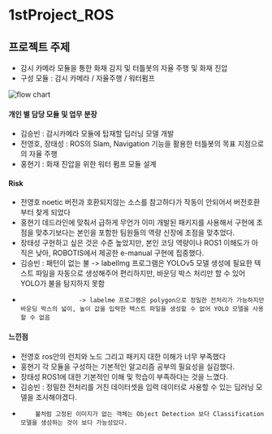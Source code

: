 # 1stProject_ROS
## 프로젝트 주제 
- 감시 카메라 모듈을 통한 화재 감지 및 터틀봇의 자율 주행 및 화재 진압
- 구성 모듈 : 감시 카메라 / 자율주행 / 워터펌프

![flow chart](https://user-images.githubusercontent.com/61238033/147212101-818e5f6f-77fc-419c-ad1f-c0022275a7ad.png)
#### 개인 별 담당 모듈 및 업무 분장
- 김승빈 : 감시카메라 모듈에 탑재할 딥러닝 모델 개발
- 전영호, 장태성 : ROS의 Slam, Navigation 기능을 활용한 터틀봇의 목표 지점으로의 자율 주행
- 홍현기 : 화재 진압을 위한 워터 펌프 모듈 설계  

#### Risk

- 전영호 noetic 버전과 호환되지않는 소스를 참고하다가 작동이 안되어서 버전호환부터 찾게 되었다
- 홍현기 데드라인에 맞춰서 급하게 무언가 이미 개발된 패키지를 사용해서 구현에 초점을 맞추기보다는 본인을 포함한 팀원들의 역량 신장에 초점을 맞추었다.
- 장태성 구현하고 싶은 것은 수준 높았지만, 본인 코딩 역량이나 ROS1 이해도가 아직은 낮아, ROBOTIS에서 제공한 e-manual 구현에 집중했다.
- 김승빈 : 패턴이 없는 불 -> labelImg 프로그램은 YOLOv5 모델 생성에 필요한 텍스트 파일을 자동으로 생성해주어 편리하지만, 바운딩 박스 처리만 할 수 있어 YOLO가 불을 탐지하지 못함
-                     -> labelme 프로그램은 polygon으로 정밀한 전처리가 가능하지만 바운딩 박스의 넓이, 높이 값을 입력한 텍스트 파일을 생성할 수 없어 YOLO 모델을 사용할 수 없음
#### 느낀점

- 전영호 ros안의 런치와 노드 그리고 패키지 대한 이해가 너무 부족했다
- 홍현기 각 모듈을 구성하는 기본적인 알고리즘 공부의 필요성을 실감했다.  
- 장태성 ROS1에 대한 기본적인 이해 및 학습이 부족하다는 것을 느꼈다.
- 김승빈 : 정밀한 전처리를 거친 데이터셋을 입력 데이터로 사용할 수 있는 딥러닝 모델을 조사해야겠다. 
-         불처럼 고정된 이미지가 없는 객체는 Object Detection 보다 Classification 모델을 생성하는 것이 보다 가능성있다.

